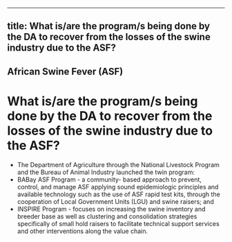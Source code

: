 --- 
 title: What is/are the program/s being done by the DA to recover from the losses of the swine industry due to the ASF?
 ---

## African Swine Fever (ASF)

# What is/are the program/s being done by the DA to recover from the losses of the swine industry due to the ASF?


 - The Department of Agriculture through the National Livestock Program and the Bureau of Animal Industry launched the twin program: 
 - BABay ASF Program - a community- based approach to prevent, control, and manage ASF applying sound epidemiologic principles and available technology such as the use of ASF rapid test kits, through the cooperation of Local Government Units (LGU) and swine raisers; and
 - INSPIRE Program - focuses on increasing the swine inventory and breeder base as well as clustering and consolidation strategies specifically of small hold raisers to facilitate technical support services and other interventions along the value chain.
